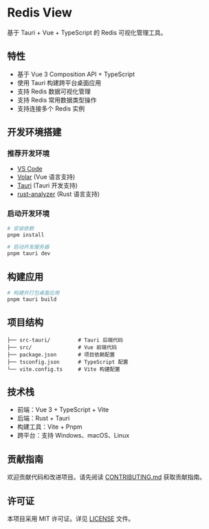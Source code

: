 # Redis View

基于 Tauri + Vue + TypeScript 的 Redis 可视化管理工具。

## 特性

- 基于 Vue 3 Composition API + TypeScript
- 使用 Tauri 构建跨平台桌面应用
- 支持 Redis 数据可视化管理
- 支持 Redis 常用数据类型操作
- 支持连接多个 Redis 实例

## 开发环境搭建

### 推荐开发环境

- [VS Code](https://code.visualstudio.com/)
- [Volar](https://marketplace.visualstudio.com/items?itemName=Vue.volar) (Vue 语言支持)
- [Tauri](https://marketplace.visualstudio.com/items?itemName=tauri-apps.tauri-vscode) (Tauri 开发支持)
- [rust-analyzer](https://marketplace.visualstudio.com/items?itemName=rust-lang.rust-analyzer) (Rust 语言支持)

### 启动开发环境

```bash
# 安装依赖
pnpm install

# 启动开发服务器
pnpm tauri dev
```

## 构建应用

```bash
# 构建并打包桌面应用
pnpm tauri build
```

## 项目结构

```
├── src-tauri/         # Tauri 后端代码
├── src/               # Vue 前端代码
├── package.json       # 项目依赖配置
├── tsconfig.json      # TypeScript 配置
└── vite.config.ts     # Vite 构建配置
```

## 技术栈

- 前端：Vue 3 + TypeScript + Vite
- 后端：Rust + Tauri
- 构建工具：Vite + Pnpm
- 跨平台：支持 Windows、macOS、Linux

## 贡献指南

欢迎贡献代码和改进项目。请先阅读 [CONTRIBUTING.md](CONTRIBUTING.md) 获取贡献指南。

## 许可证

本项目采用 MIT 许可证。详见 [LICENSE](LICENSE) 文件。